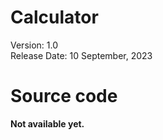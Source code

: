 # Calculator

Version: 1.0 <br>
Release Date: 10 September, 2023 <br>

# Source code
**Not available yet.**

